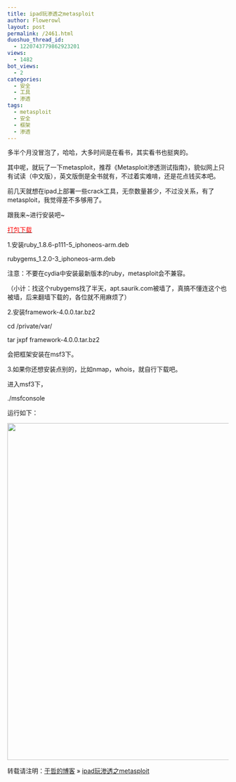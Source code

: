 ```yaml
---
title: ipad玩渗透之metasploit
author: Flowerowl
layout: post
permalink: /2461.html
duoshuo_thread_id:
  - 1220743779862923201
views:
  - 1482
bot_views:
  - 2
categories:
  - 安全
  - 工具
  - 渗透
tags:
  - metasploit
  - 安全
  - 框架
  - 渗透
---
```

多半个月没冒泡了，哈哈，大多时间是在看书，其实看书也挺爽的。

其中呢，就玩了一下metasploit，推荐《Metasploit渗透测试指南》，貌似网上只有试读（中文版），英文版倒是全书就有，不过着实难啃，还是花点钱买本吧。

前几天就想在ipad上部署一些crack工具，无奈数量甚少，不过没关系，有了metasploit，我觉得差不多够用了。

跟我来~进行安装吧~

<span style="color: #ff0000;"><a href="http://dl.vmall.com/c0uqk055kg" target="_blank"><span style="color: #ff0000;">打包下载</span></a></span>

1.安装ruby\_1.8.6-p111-5\_iphoneos-arm.deb

rubygems\_1.2.0-3\_iphoneos-arm.deb

注意：不要在cydia中安装最新版本的ruby，metasploit会不兼容。

（小计：找这个rubygems找了半天，apt.saurik.com被墙了，真搞不懂连这个也被墙，后来翻墙下载的，各位就不用麻烦了）

2.安装framework-4.0.0.tar.bz2

cd /private/var/

tar jxpf framework-4.0.0.tar.bz2

会把框架安装在msf3下。

3.如果你还想安装点别的，比如nmap，whois，就自行下载吧。

进入msf3下，

./msfconsole

运行如下：

[<img class="alignnone size-full wp-image-2462" title="metasploit" src="http://lazynight.me/wp-content/uploads/2012/09/metasploit.png" alt="" width="1023" height="766" />][1]

转载请注明：[于哲的博客][2] &raquo; [ipad玩渗透之metasploit][3]

 [1]: http://lazynight.me/wp-content/uploads/2012/09/metasploit.png
 [2]: http://localhost/wordpress
 [3]: http://localhost/wordpress/2461.html